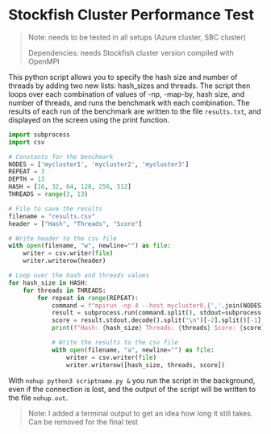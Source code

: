 # Stockfish Cluster Performance Test

> Note: needs to be tested in all setups (Azure cluster, SBC cluster)
> 
> Dependencies: needs Stockfish cluster version compiled with OpenMPI

This python script allows you to specify the hash size and number of threads by adding two new lists: hash_sizes and threads. The script then loops over each combination of values of -np, -map-by, hash size, and number of threads, and runs the benchmark with each combination. The results of each run of the benchmark are written to the file `results.txt`, and displayed on the screen using the print function.

``` py
import subprocess
import csv

# Constants for the benchmark
NODES = ['mycluster1', 'mycluster2', 'mycluster3']
REPEAT = 3
DEPTH = 13
HASH = [16, 32, 64, 128, 256, 512]
THREADS = range(3, 13)

# File to save the results
filename = "results.csv"
header = ["Hash", "Threads", "Score"]

# Write header to the csv file
with open(filename, "w", newline="") as file:
    writer = csv.writer(file)
    writer.writerow(header)

# Loop over the hash and threads values
for hash_size in HASH:
    for threads in THREADS:
        for repeat in range(REPEAT):
            command = f"mpirun -np 4 --host mycluster0,{','.join(NODES)} /usr/games/stockfish15 bench -hash {hash_size} -threads {threads} -depth {DEPTH}"
            result = subprocess.run(command.split(), stdout=subprocess.PIPE, stderr=subprocess.PIPE)
            score = result.stdout.decode().split("\n")[-2].split()[-1]
            print(f"Hash: {hash_size} Threads: {threads} Score: {score}")

            # Write the results to the csv file
            with open(filename, "a", newline="") as file:
                writer = csv.writer(file)
                writer.writerow([hash_size, threads, score])

```

With `nohup python3 scriptname.py &` you run the script in the background, even if the connection is lost, and the output of the script will be written to the file `nohup.out`.
> Note: I added a terminal output to get an idea how long it still takes. Can be removed for the final test
